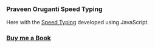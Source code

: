 ### Praveen Oruganti Speed Typing

Here with the [Speed Typing](https://praveenorugantitech.github.io/praveenorugantitech-vanilla-js/0_Projects/praveenorugantitech-speed-typing) developed using JavaScript.

### [Buy me a Book](https://bit.ly/388sUbE)


